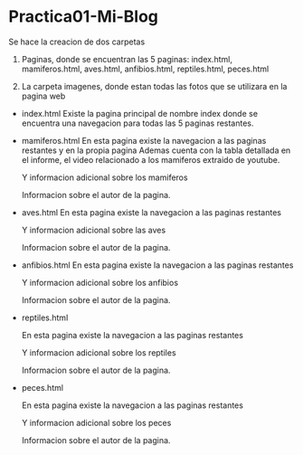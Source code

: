 # Practica01-Mi-Blog
Se hace la creacion de dos carpetas 
1. Paginas, donde se encuentran las 5 paginas: index.html, mamiferos.html, aves.html, anfibios.html, 
reptiles.html, peces.html

2. La carpeta imagenes, donde estan todas las fotos que se utilizara en la pagina web 

- index.html
Existe la pagina principal de nombre index donde se encuentra una navegacion para todas las 5 paginas
restantes.

- mamiferos.html
  En esta pagina existe la navegacion a las paginas restantes y en la propia pagina
  Ademas cuenta con la tabla detallada en el informe, el video relacionado a los mamiferos extraido 
  de youtube.
  
  Y informacion adicional sobre los mamiferos
  
  Informacion sobre el autor de la pagina.
  
  

- aves.html
  En esta pagina existe la navegacion a las paginas restantes
  
  Y informacion adicional sobre las aves
  
  Informacion sobre el autor de la pagina.




- anfibios.html
  En esta pagina existe la navegacion a las paginas restantes
  
  Y informacion adicional sobre los anfibios
  
  Informacion sobre el autor de la pagina.
  
  
  

- reptiles.html

  En esta pagina existe la navegacion a las paginas restantes
  
  Y informacion adicional sobre los reptiles
  
  Informacion sobre el autor de la pagina.
  
  
  

- peces.html

  En esta pagina existe la navegacion a las paginas restantes
  
  Y informacion adicional sobre los peces
  
  Informacion sobre el autor de la pagina.




